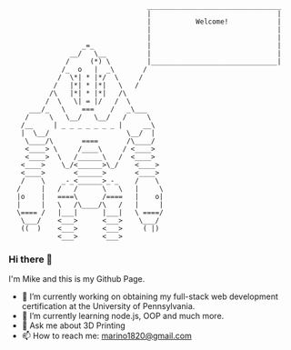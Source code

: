                                       _________________________________ 
                                      |                               |
                                      |           Welcome!            |
                                      |                               |
                                      |                               |
                      _=_             |                               |
                   __/   \__          |                               |
                  /     (*) \         |_______________________________|                   
                 /_  o   |  _\       /                     
                /  \*| * |*/  \     /                       
               /   |*| * |*|   \   /                       
              /\   |*| * |*|   /\                          
             /  \   \| = |/   /  \                         
         ___/_   \    ===    /   _\___
        /     \   \__/   \__/   /     \
       /__     | _ _ _ _ _ _ _ |     __\
       |  \__/                   \__/  |
        \____/\       ====       /\____/
        <____> \     /____\     / <____>
        <____>  \   /______\   /  <____>
       <____>    \_/<______>\_/    <____>
       <____>       <______>       <____>
       /    \    _-_<______>_-_    /    \
      /     |   /   /      \   \   |     \
      |o    |   ====\      /====   |    o|
      |     |   \   /\____/\   /   |     |
      \==== /   |___|      |___|   \ ====/
       \___/    <___>      <___>    \___/
       ((  )    <___>      <___>     ( |)
                <___>      <___>                                                


### Hi there 👋

I'm Mike and this is my Github Page.

- 🔭 I’m currently working on obtaining my full-stack web development certification at the University of Pennsylvania.
- 🌱 I’m currently learning node.js, OOP and much more.
- 💬 Ask me about 3D Printing
- 📫 How to reach me: marino1820@gmail.com
